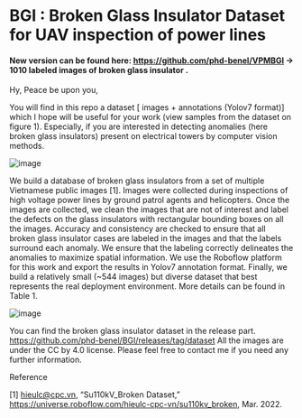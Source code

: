 # BGI : Broken Glass Insulator Dataset for UAV inspection of power lines

#### New version can be found here: https://github.com/phd-benel/VPMBGI -> 1010 labeled images of broken glass insulator . ####

Hy, Peace be upon you,

You will find in this repo a dataset [ images + annotations (Yolov7 format)] which I hope will be useful for your work (view samples from the dataset on figure 1). Especially, if you are interested in detecting anomalies (here broken glass insulators) present on electrical towers by computer vision methods.

![image](https://user-images.githubusercontent.com/82882383/208425768-ed544869-8049-4236-abae-68d34c7be8f0.png)

We build a database of broken glass insulators from a set of multiple Vietnamese public images [1]. Images were collected during inspections of high voltage power lines by ground patrol agents and helicopters.
Once the images are collected, we clean the images that are not of interest and label the defects on the glass insulators with rectangular bounding boxes on all the images. Accuracy and consistency are checked to ensure that all broken glass insulator cases are labeled in the images and that the labels surround each anomaly. We ensure that the labeling correctly delineates the anomalies to maximize spatial information. We use the Roboflow platform for this work and export the results in Yolov7 annotation format.
Finally, we build a relatively small (~544 images) but diverse dataset that best represents the real deployment environment. More details can be found in Table 1.

![image](https://user-images.githubusercontent.com/82882383/208422024-6d0c3b7d-45ca-4957-8402-9d51efce4a3e.png)

You can find the broken glass insulator dataset in the release part. https://github.com/phd-benel/BGI/releases/tag/dataset
All the images are under the CC by 4.0 license.  Please feel free to contact me if you need any further information.


Reference

[1] hieulc@cpc.vn, “Su110kV_Broken Dataset,” https://universe.roboflow.com/hieulc-cpc-vn/su110kv_broken, Mar. 2022.
